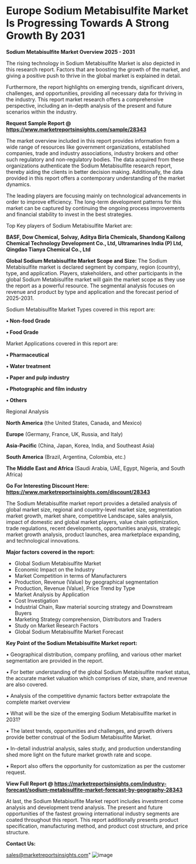 # Europe Sodium Metabisulfite Market Is Progressing Towards A Strong Growth By 2031

<Strong> Sodium Metabisulfite Market Overview 2025 - 2031</strong>

The rising technology in Sodium Metabisulfite Market is also depicted in this research report. Factors that are boosting the growth of the market, and giving a positive push to thrive in the global market is explained in detail.

Furthermore, the report highlights on emerging trends, significant drivers, challenges, and opportunities, providing all necessary data for thriving in the industry. This report market research offers a comprehensive perspective, including an in-depth analysis of the present and future scenarios within the industry.

<strong>Request Sample Report @ <a href=https://www.marketreportsinsights.com/sample/28343>https://www.marketreportsinsights.com/sample/28343</a></strong>

The market overview included in this report provides information from a wide range of resources like government organizations, established companies, trade and industry associations, industry brokers and other such regulatory and non-regulatory bodies. The data acquired from these organizations authenticate the Sodium Metabisulfite research report, thereby aiding the clients in better decision making. Additionally, the data provided in this report offers a contemporary understanding of the market dynamics.

The leading players are focusing mainly on technological advancements in order to improve efficiency. The long-term development patterns for this market can be captured by continuing the ongoing process improvements and financial stability to invest in the best strategies.

Top Key players of Sodium Metabisulfite Market are:

<strong>BASF, Dow Chemical, Solvay, Aditya Birla Chemicals, Shandong Kailong Chemical Technology Development Co., Ltd, Ultramarines India (P) Ltd, Qingdao Tianya Chemical Co., Ltd</strong>

<strong><b>Global Sodium Metabisulfite Market Scope and Size:</b></strong>
The Sodium Metabisulfite market is declared segment by company, region (country), type, and application. Players, stakeholders, and other participants in the global Sodium Metabisulfite market will gain the market scope as they use the report as a powerful resource. The segmental analysis focuses on revenue and product by type and application and the forecast period of 2025-2031.

Sodium Metabisulfite Market Types covered in this report are:

<strong>• Non-food Grade

• Food Grade</strong>

Market Applications covered in this report are:

<strong>• Pharmaceutical

• Water treatment

• Paper and pulp industry

• Photographic and film industry

• Others</strong> 

Regional Analysis

<strong>North America</strong> (the United States, Canada, and Mexico)

<strong>Europe</strong> (Germany, France, UK, Russia, and Italy)

<strong>Asia-Pacific</strong> (China, Japan, Korea, India, and Southeast Asia)

<strong>South America</strong> (Brazil, Argentina, Colombia, etc.)

<strong>The Middle East and Africa</strong> (Saudi Arabia, UAE, Egypt, Nigeria, and South Africa)

<strong>Go For Interesting Discount Here: <a href=https://www.marketreportsinsights.com/discount/28343>https://www.marketreportsinsights.com/discount/28343</a></strong>

The Sodium Metabisulfite market report provides a detailed analysis of global market size, regional and country-level market size, segmentation market growth, market share, competitive Landscape, sales analysis, impact of domestic and global market players, value chain optimization, trade regulations, recent developments, opportunities analysis, strategic market growth analysis, product launches, area marketplace expanding, and technological innovations.

<strong><b>Major factors covered in the report:</b></strong>
<ul>
  <li>Global Sodium Metabisulfite Market </li>
  <li>Economic Impact on the Industry</li>
  <li>Market Competition in terms of Manufacturers</li>
  <li>Production, Revenue (Value) by geographical segmentation</li>
  <li>Production, Revenue (Value), Price Trend by Type</li>
  <li>Market Analysis by Application</li>
  <li>Cost Investigation</li>
  <li>Industrial Chain, Raw material sourcing strategy and Downstream Buyers</li>
  <li>Marketing Strategy comprehension, Distributors and Traders</li>
  <li>Study on Market Research Factors</li>
  <li>Global Sodium Metabisulfite Market Forecast</li>
</ul>

<strong><b>Key Point of the Sodium Metabisulfite Market report:</b></strong>

• Geographical distribution, company profiling, and various other market segmentation are provided in the report.

• For better understanding of the global Sodium Metabisulfite market status, the accurate market valuation which comprises of size, share, and revenue are also covered.

• Analysis of the competitive dynamic factors better extrapolate the complete market overview

• What will be the size of the emerging Sodium Metabisulfite market in 2031?

• The latest trends, opportunities and challenges, and growth drivers provide better construal of the Sodium Metabisulfite Market.

• In-detail industrial analysis, sales study, and production understanding shed more light on the future market growth rate and scope.

• Report also offers the opportunity for customization as per the customer request.

<strong><b>View Full Report @ <a href=https://marketreportsinsights.com/industry-forecast/sodium-metabisulfite-market-forecast-by-geography-28343>https://marketreportsinsights.com/industry-forecast/sodium-metabisulfite-market-forecast-by-geography-28343</a></b></strong>


At last, the Sodium Metabisulfite Market report includes investment come analysis and development trend analysis. The present and future opportunities of the fastest growing international industry segments are coated throughout this report. This report additionally presents product specification, manufacturing method, and product cost structure, and price structure.

<strong>Contact Us:</strong>

sales@marketreportsinsights.com"
![image](https://github.com/user-attachments/assets/a0850f7d-df97-4e3a-93b9-6c2df378d138)
